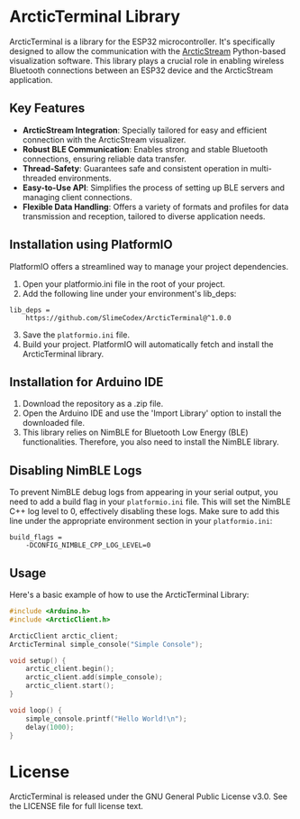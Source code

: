# ArcticTerminal Library

ArcticTerminal is a library for the ESP32 microcontroller. It's specifically designed to allow the communication with the [ArcticStream](https://github.com/SlimeCodex/ArcticStream) Python-based visualization software. This library plays a crucial role in enabling wireless Bluetooth connections between an ESP32 device and the ArcticStream application.

## Key Features
- **ArcticStream Integration**: Specially tailored for easy and efficient connection with the ArcticStream visualizer.
- **Robust BLE Communication**: Enables strong and stable Bluetooth connections, ensuring reliable data transfer.
- **Thread-Safety**: Guarantees safe and consistent operation in multi-threaded environments.
- **Easy-to-Use API**: Simplifies the process of setting up BLE servers and managing client connections.
- **Flexible Data Handling**: Offers a variety of formats and profiles for data transmission and reception, tailored to diverse application needs.

## Installation using PlatformIO

PlatformIO offers a streamlined way to manage your project dependencies.
1. Open your platformio.ini file in the root of your project.
2. Add the following line under your environment's lib_deps:

```
lib_deps =
	https://github.com/SlimeCodex/ArcticTerminal@^1.0.0
```

3. Save the `platformio.ini` file.
4. Build your project. PlatformIO will automatically fetch and install the ArcticTerminal library.

## Installation for Arduino IDE
1. Download the repository as a .zip file.
2. Open the Arduino IDE and use the 'Import Library' option to install the downloaded file.
3. This library relies on NimBLE for Bluetooth Low Energy (BLE) functionalities. Therefore, you also need to install the NimBLE library.

## Disabling NimBLE Logs
To prevent NimBLE debug logs from appearing in your serial output, you need to add a build flag in your `platformio.ini` file. This will set the NimBLE C++ log level to 0, effectively disabling these logs. Make sure to add this line under the appropriate environment section in your `platformio.ini`:

```
build_flags = 
	-DCONFIG_NIMBLE_CPP_LOG_LEVEL=0
```

## Usage

Here's a basic example of how to use the ArcticTerminal Library:

```cpp
#include <Arduino.h>
#include <ArcticClient.h>

ArcticClient arctic_client;
ArcticTerminal simple_console("Simple Console");

void setup() {
	arctic_client.begin();
	arctic_client.add(simple_console);
	arctic_client.start();
}

void loop() {
	simple_console.printf("Hello World!\n");
	delay(1000);
}
```

# License

ArcticTerminal is released under the GNU General Public License v3.0. See the LICENSE file for full license text.